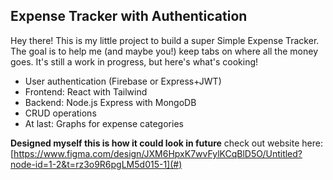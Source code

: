 ## Expense Tracker with Authentication

Hey there! This is my little project to build a super Simple Expense Tracker. The goal is to help me (and maybe you!) keep tabs on where all the money goes. It's still a work in progress, but here's what's cooking!

- User authentication (Firebase or Express+JWT)
- Frontend: React with Tailwind
- Backend: Node.js Express with MongoDB
- CRUD operations
- At last: Graphs for expense categories

**Designed myself this is how it could look in future**
check out website here: [https://www.figma.com/design/JXM6HpxK7wvFylKCqBlD5O/Untitled?node-id=1-2&t=rz3o9R6pgLM5d015-1](#)
